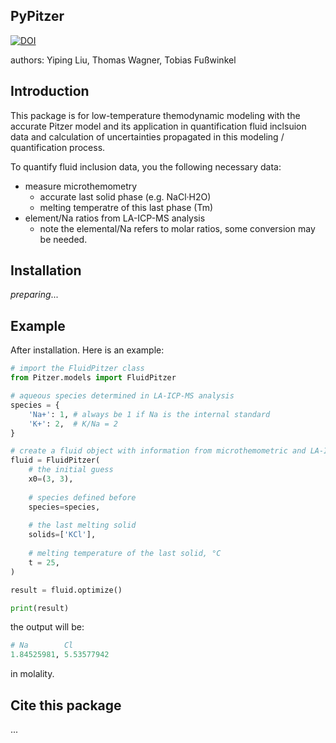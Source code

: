## PyPitzer

[![DOI](https://zenodo.org/badge/636408216.svg)](https://zenodo.org/badge/latestdoi/636408216)

authors: Yiping Liu, Thomas Wagner, Tobias Fußwinkel

## Introduction

This package is for low-temperature themodynamic modeling with the accurate Pitzer model
and its application in quantification fluid inclsuion data and calculation of uncertainties propagated
in this modeling / quantification process.

To quantify fluid inclusion data, you the following necessary data:

* measure microthemometry
    * accurate last solid phase (e.g. NaCl·H2O)
    * melting temperatre of this last phase (Tm)
* element/Na ratios from LA-ICP-MS analysis
    * note the elemental/Na refers to molar ratios, some conversion may be needed.

## Installation

_preparing_...

## Example

After installation. Here is an example:

```python
# import the FluidPitzer class
from Pitzer.models import FluidPitzer

# aqueous species determined in LA-ICP-MS analysis
species = {
    'Na+': 1, # always be 1 if Na is the internal standard
    'K+': 2,  # K/Na = 2
}

# create a fluid object with information from microthemometric and LA-ICP-MS data
fluid = FluidPitzer(
    # the initial guess
    x0=(3, 3),
  
    # species defined before
    species=species,
  
    # the last melting solid
    solids=['KCl'],
  
    # melting temperature of the last solid, °C
    t = 25,
)

result = fluid.optimize()

print(result)
```

the output will be:

```python
# Na        Cl
1.84525981, 5.53577942
```
in molality.
## Cite this package
...